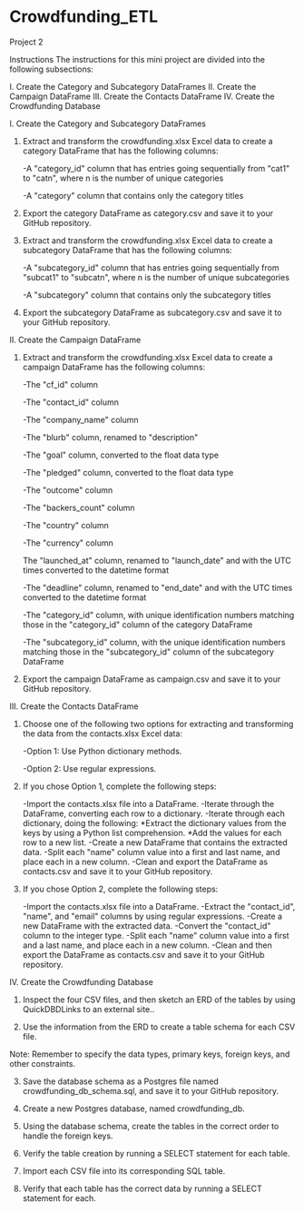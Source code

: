 # Crowdfunding_ETL
Project 2

Instructions
The instructions for this mini project are divided into the following subsections:

I. Create the Category and Subcategory DataFrames
II. Create the Campaign DataFrame
III. Create the Contacts DataFrame
IV. Create the Crowdfunding Database

I. Create the Category and Subcategory DataFrames
1. Extract and transform the crowdfunding.xlsx Excel data to create a category DataFrame that has the following columns:

    -A "category_id" column that has entries going sequentially from "cat1" to "catn", where n is the number of unique categories

    -A "category" column that contains only the category titles


2. Export the category DataFrame as category.csv and save it to your GitHub repository.

3. Extract and transform the crowdfunding.xlsx Excel data to create a subcategory DataFrame that has the following columns:

    -A "subcategory_id" column that has entries going sequentially from "subcat1" to "subcatn", where n is the number of unique subcategories

    -A "subcategory" column that contains only the subcategory titles

4. Export the subcategory DataFrame as subcategory.csv and save it to your GitHub repository.

II. Create the Campaign DataFrame
1. Extract and transform the crowdfunding.xlsx Excel data to create a campaign DataFrame has the following columns:

    -The "cf_id" column

    -The "contact_id" column

    -The "company_name" column

    -The "blurb" column, renamed to "description"

    -The "goal" column, converted to the float data type

    -The "pledged" column, converted to the float data type

    -The "outcome" column

    -The "backers_count" column

    -The "country" column

    -The "currency" column

    The "launched_at" column, renamed to "launch_date" and with the UTC times converted to the datetime format

    -The "deadline" column, renamed to "end_date" and with the UTC times converted to the datetime format

    -The "category_id" column, with unique identification numbers matching those in the "category_id" column of the category DataFrame

    -The "subcategory_id" column, with the unique identification numbers matching those in the "subcategory_id" column of the subcategory DataFrame

2. Export the campaign DataFrame as campaign.csv and save it to your GitHub repository.

III. Create the Contacts DataFrame
1. Choose one of the following two options for extracting and transforming the data from the contacts.xlsx Excel data:

    -Option 1: Use Python dictionary methods.

    -Option 2: Use regular expressions.

2. If you chose Option 1, complete the following steps:

    -Import the contacts.xlsx file into a DataFrame.
    -Iterate through the DataFrame, converting each row to a dictionary.
    -Iterate through each dictionary, doing the following:
        *Extract the dictionary values from the keys by using a Python list comprehension.
        *Add the values for each row to a new list.
    -Create a new DataFrame that contains the extracted data.
    -Split each "name" column value into a first and last name, and place each in a new column.
    -Clean and export the DataFrame as contacts.csv and save it to your GitHub repository.

3. If you chose Option 2, complete the following steps:

    -Import the contacts.xlsx file into a DataFrame.
    -Extract the "contact_id", "name", and "email" columns by using regular expressions.
    -Create a new DataFrame with the extracted data.
    -Convert the "contact_id" column to the integer type.
    -Split each "name" column value into a first and a last name, and place each in a new column.
    -Clean and then export the DataFrame as contacts.csv and save it to your GitHub repository.


IV. Create the Crowdfunding Database
1. Inspect the four CSV files, and then sketch an ERD of the tables by using QuickDBDLinks to an external site..

2. Use the information from the ERD to create a table schema for each CSV file.

Note: Remember to specify the data types, primary keys, foreign keys, and other constraints.

3. Save the database schema as a Postgres file named crowdfunding_db_schema.sql, and save it to your GitHub repository.

4. Create a new Postgres database, named crowdfunding_db.

5. Using the database schema, create the tables in the correct order to handle the foreign keys.

6. Verify the table creation by running a SELECT statement for each table.

7. Import each CSV file into its corresponding SQL table.

8. Verify that each table has the correct data by running a SELECT statement for each.
